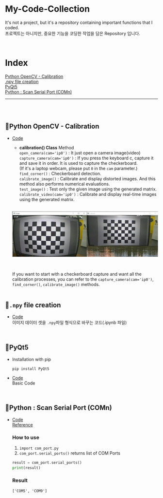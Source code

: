 # My-Code-Collection
It's not a project, but it's a repository containing important functions that I coded.<br>
프로젝트는 아니지만, 중요한 기능을 코딩한 작업을 담은 Repository 입니다.

<br>

# Index
[Python OpenCV - Calibration](https://github.com/Lee-JaeWon/My-Code-Collection#python-opencv---calibration)<br>
[.npy file creation](https://github.com/Lee-JaeWon/My-Code-Collection#npy-file-creation)<br>
[PyQt5](https://github.com/Lee-JaeWon/My-Code-Collection#pyqt5)<br>
[Python : Scan Serial Port (COMn)](https://github.com/Lee-JaeWon/My-Code-Collection#python--scan-serial-port-comn)<br>

---
<br><br>

## 🔎Python OpenCV - Calibration
  - [Code](https://github.com/Lee-JaeWon/My-Code-Collection/blob/main/Code_py/calibration.py)
    - **calibration() Class** Method<br>
    `open_camera(cam='ip0')` : It just open a camera image(video)<br>
    `capture_camera(cam='ip0')` : If you press the keyboard c, capture it and save it in order. It is used to capture the checkerboard.<br>
    (If it's a laptop webcam, please put `0` in the `cam` parameter.)<br>
    `find_corner()` : Checkerboard detection.<br>
    `calibrate_image()` : Calibrate and display distorted images. And this method also performs numerical evaluations.<br>
    `test_image()` : Test only the given image using the generated matrix.<br>
    `calibrate_video(cam='ip0')` : Calibrate and display real-time images using the generated matrix.<br>
    <br>
    <p align="center"><img src="./doc/1.png" width = "700" ></p><br>
    
    If you want to start with a checkerboard capture and want all the calibration processes, you can refer to the `capture_camera(cam='ip0')`, `find_corner()`, `calibrate_image()` methods.<br><br>

## 🔎`.npy` file creation
  - [Code](https://github.com/Lee-JaeWon/My-Code-Collection/blob/main/npy_create.ipynb)<br>
  이미지 데이터 셋을 `.npy`파일 형식으로 바꾸는 코드(.ipynb 파일)<br>
  
  <br>

## 🔎PyQt5
  - Installation with pip
    ```
    pip install PyQt5
    ```
  - [Code](https://github.com/Lee-JaeWon/My-Code-Collection/blob/main/Code_py/PyQt.py)<br>
  Basic Code

<br>

## 🔎Python : Scan Serial Port (COMn)
- [Code](https://github.com/Lee-JaeWon/My-Code-Collection/blob/main/Code_py/com_port.py)<br>
  [Reference](http://daplus.net/python-python%EC%9C%BC%EB%A1%9C-%EC%82%AC%EC%9A%A9-%EA%B0%80%EB%8A%A5%ED%95%9C-com-%ED%8F%AC%ED%8A%B8-%EB%82%98%EC%97%B4/)

  ### How to use
  1. `import com_port.py`
  2. `com_port.serial_ports()` returns list of COM Ports
  ```python
  result = com_port.serial_ports()
  print(result)
  ```

  ### Result
  ```
  ['COM5', 'COM9']
  ```